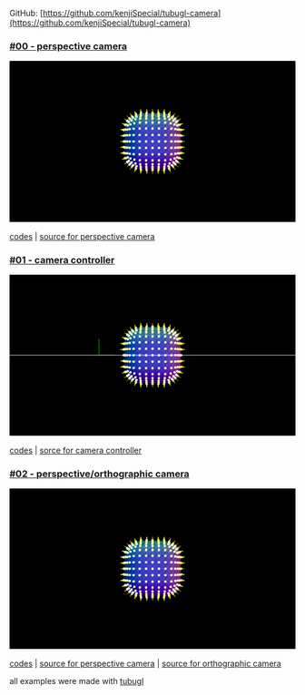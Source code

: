 GitHub: [https://github.com/kenjiSpecial/tubugl-camera](https://github.com/kenjiSpecial/tubugl-camera)

### [#00 - perspective camera](./app00/index.html)

[![](./app00/thumbnail.png)](./app00/index.html)

[codes](https://github.com/kenjiSpecial/tubugl-camera/blob/master/examples/app00) | [source for perspective camera](https://github.com/kenjiSpecial/tubugl-camera/blob/master/src/perspectiveCamera.js)

### [#01 - camera controller](./app01/index.html)

[![](./app01/thumbnail.png)](./app01/index.html)

[codes](https://github.com/kenjiSpecial/tubugl-camera/tree/master/examples/app01) | [sorce for camera controller](https://github.com/kenjiSpecial/tubugl-camera/blob/master/src/cameraController.js)

### [#02 - perspective/orthographic camera](./app02/index.html)

[![](./app02/thumbnail.png)](./app02/index.html)

[codes](https://github.com/kenjiSpecial/tubugl-camera/tree/master/examples/app02) | [source for perspective camera](https://github.com/kenjiSpecial/tubugl-camera/blob/master/src/perspectiveCamera.js) | [source for orthographic camera](https://github.com/kenjiSpecial/tubugl-camera/blob/master/src/orthographicCamera.js)


all examples were made with [tubugl](https://github.com/kenjiSpecial/tubugl)
